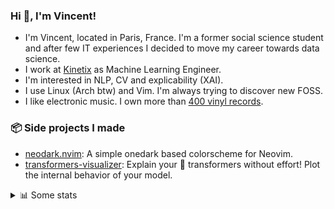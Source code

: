 ### Hi 👋, I'm Vincent!</h1>

- I'm Vincent, located in Paris, France. I'm a former social science student and after few IT experiences I decided to move my career towards data science.
- I work at <a href="https://www.kinetix.tech/">Kinetix<a/> as Machine Learning Engineer.
- I'm interested in NLP, CV and explicability (XAI).
- I use Linux (Arch btw) and Vim. I'm always trying to discover new FOSS.
- I like electronic music. I own more than <a href="https://www.discogs.com/user/Voigt_Kampff/collection">400 vinyl records<a/>.

### 📦 Side projects I made
  
- [neodark.nvim](https://github.com/VDuchauffour/neodark.nvim): A simple onedark based colorscheme for Neovim.
- [transformers-visualizer](https://github.com/VDuchauffour/transformers-visualizer): Explain your 🤗 transformers without effort! Plot the internal behavior of your model. 

<details><summary>📊 Some stats</summary>  
  
<p align="left">
  <img alt="VDuchauffour's github stats" src="https://github-readme-stats.vercel.app/api?username=VDuchauffour&count_private=true&include_all_commits=true&show_icons=true&theme=react"/>
  <br />
  <img alt="VDuchauffour's streak stats" src="https://streak-stats.demolab.com?user=VDuchauffour&theme=react"/>
  <br />
  <img alt="VDuchauffour's language stats" src="https://github-readme-stats.vercel.app/api/top-langs/?username=VDuchauffour&count_private=true&include_all_commits=true&show_icons=true&layout=compact&theme=react"/>
  <!--   <br />
  <img alt="VDuchauffour's Wakatime stats" src="https://github-readme-stats.vercel.app/api/wakatime?username=VDuchauffour&theme=react"/> -->
</p>
<br />

#### Wakatime stats
<!--START_SECTION:waka-->
![Code Time](http://img.shields.io/badge/Code%20Time-456%20hrs%2047%20mins-blue)

![Lines of code](https://img.shields.io/badge/From%20Hello%20World%20I%27ve%20Written-109.4%20thousand%20lines%20of%20code-blue)

**🐱 My GitHub Data** 

> 📦 18.0 kB Used in GitHub's Storage 
 > 
> 🏆 798 Contributions in the Year 2023
 > 
> 🚫 Not Opted to Hire
 > 
> 📜 6 Public Repositories 
 > 
> 🔑 2 Private Repositories 
 > 
**I'm an Early 🐤** 

```text
🌞 Morning                44 commits          █░░░░░░░░░░░░░░░░░░░░░░░░   04.82 % 
🌆 Daytime                536 commits         ███████████████░░░░░░░░░░   58.77 % 
🌃 Evening                275 commits         ████████░░░░░░░░░░░░░░░░░   30.15 % 
🌙 Night                  57 commits          ██░░░░░░░░░░░░░░░░░░░░░░░   06.25 % 
```
📅 **I'm Most Productive on Monday** 

```text
Monday                   285 commits         ████████░░░░░░░░░░░░░░░░░   31.25 % 
Tuesday                  81 commits          ██░░░░░░░░░░░░░░░░░░░░░░░   08.88 % 
Wednesday                145 commits         ████░░░░░░░░░░░░░░░░░░░░░   15.90 % 
Thursday                 200 commits         █████░░░░░░░░░░░░░░░░░░░░   21.93 % 
Friday                   145 commits         ████░░░░░░░░░░░░░░░░░░░░░   15.90 % 
Saturday                 19 commits          █░░░░░░░░░░░░░░░░░░░░░░░░   02.08 % 
Sunday                   37 commits          █░░░░░░░░░░░░░░░░░░░░░░░░   04.06 % 
```


📊 **This Week I Spent My Time On** 

```text
💬 Programming Languages: 
Python                   13 hrs 23 mins      ██████████████████░░░░░░░   73.60 % 
Bash                     1 hr 33 mins        ██░░░░░░░░░░░░░░░░░░░░░░░   08.52 % 
JSON                     56 mins             █░░░░░░░░░░░░░░░░░░░░░░░░   05.14 % 
YAML                     46 mins             █░░░░░░░░░░░░░░░░░░░░░░░░   04.25 % 
Markdown                 18 mins             ░░░░░░░░░░░░░░░░░░░░░░░░░   01.70 % 
```


 Last Updated on 07/03/2023 00:42:58 UTC
<!--END_SECTION:waka-->
</details>
